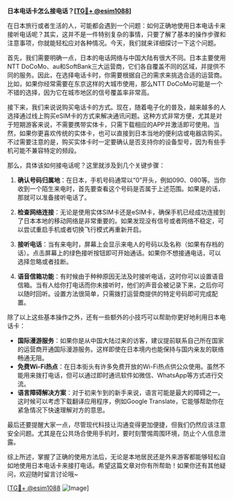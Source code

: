 **日本电话卡怎么接电话？[[TG💪+ @esim1088](https://t.me/s/esim1088)]**

在日本旅行或者生活的人，可能都会遇到一个问题：如何正确地使用日本电话卡来接听电话呢？其实，这并不是一件特别复杂的事情，只要了解了基本的操作步骤和注意事项，你就能轻松应对各种情况。今天，我们就来详细探讨一下这个问题。

首先，我们需要明确一点，日本的电话网络与中国大陆有很大不同。日本主要使用NTT DoCoMo、au和SoftBank三大运营商，它们各自覆盖不同的区域，并提供不同的服务。因此，在选择电话卡时，你需要根据自己的需求来挑选合适的运营商。比如，如果你经常需要在东京这样的大城市使用，那么NTT DoCoMo可能是一个不错的选择，因为它在城市地区的信号覆盖率非常高。

接下来，我们来说说购买电话卡的方式。现在，随着电子化的普及，越来越多的人选择通过线上购买eSIM卡的方式来解决通讯问题。这种方式非常方便，尤其是对于短期游客来说，不需要携带实体卡，只需下载相应的APP并激活即可使用。当然，如果你更喜欢传统的实体卡，也可以直接到日本当地的便利店或电器店购买。不过需要注意的是，购买实体卡时一定要确认是否支持你的设备型号，因为有些手机可能不兼容特定的频段。

那么，具体该如何接电话呢？这里就涉及到几个关键步骤：

1. **确认号码归属地**：在日本，手机号码通常以“0”开头，例如090、080等。当你收到一个陌生来电时，首先要查看这个号码是否属于上述范围。如果是的话，那就可以准备接听电话了。

2. **检查网络连接**：无论是使用实体SIM卡还是eSIM卡，确保手机已经成功连接到了日本本地的移动网络是非常重要的。如果发现没有信号或者网络不稳定，可以尝试重启手机或者切换飞行模式再重新开启。

3. **接听电话**：当有来电时，屏幕上会显示来电人的号码以及名称（如果有存档的话）。点击屏幕上的绿色接听按钮即可开始通话。如果你不想接通电话，可以选择忽略或者挂断。

4. **语音信箱功能**：有时候由于种种原因无法及时接听电话，这时你可以设置语音信箱。当有人给你打电话而你未接听时，他们的声音会被记录下来，之后你可以随时回听。设置方法很简单，只需拨打运营商提供的特定号码即可完成配置。

除了以上这些基本操作之外，还有一些额外的小技巧可以帮助你更好地利用日本电话卡：

- **国际漫游服务**：如果你是从中国大陆过来的访客，建议提前联系自己所在国家的运营商开通国际漫游服务。这样即使在日本境内也能保持与国内亲友的联络畅通无阻。
- **免费Wi-Fi热点**：在日本街头有许多免费开放的Wi-Fi热点供公众使用。虽然不能用来拨打电话，但可以通过即时通讯软件如微信、WhatsApp等方式进行交流。
- **语言障碍解决方案**：对于初来乍到的新手来说，语言可能是最大的障碍之一。这时候可以考虑下载翻译应用程序，例如Google Translate，它能够帮助你在紧急情况下快速理解对方的意思。

最后还要提醒大家一点，尽管现代科技让沟通变得更加便捷，但我们仍然应该注意安全问题。尤其是在公共场合使用手机时，要时刻警惕周围环境，防止个人信息泄露。

综上所述，掌握了正确的使用方法后，无论是本地居民还是外来游客都能够轻松自如地使用日本电话卡来接打电话。希望这篇文章对你有所帮助！如果你还有其他疑问，欢迎随时留言讨论哦~

[[TG💪+ @esim1088](https://t.me/s/esim1088) ![Image](https://i.postimg.cc/4NQfJmqS/Snipaste-2025-05-13-00-14-12.png)]